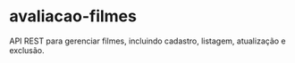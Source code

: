 # avaliacao-filmes
API REST para gerenciar filmes, incluindo cadastro, listagem, atualização e exclusão.
